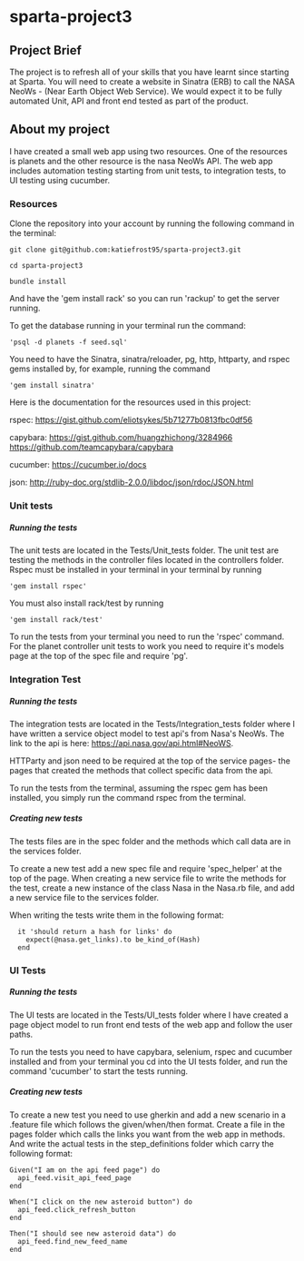 # sparta-project3

## Project Brief
The project is to refresh all of your skills that you have learnt since starting at Sparta. You will need to create a website in Sinatra (ERB) to call the NASA NeoWs - (Near Earth Object Web Service). We would expect it to be fully automated Unit, API and front end tested as part of the product.

## About my project
I have created a small web app using two resources. One of the resources is planets and the other resource is the nasa NeoWs API. The web app includes automation testing starting from unit tests, to integration tests, to UI testing using cucumber.

### Resources

Clone the repository into your account by running the following command in the terminal:

    git clone git@github.com:katiefrost95/sparta-project3.git

    cd sparta-project3

    bundle install

And have the 'gem install rack' so you can run 'rackup' to get the server running.

To get the database running in your terminal run the command:

    'psql -d planets -f seed.sql'

You need to have the Sinatra, sinatra/reloader, pg, http, httparty, and rspec gems installed by, for example, running the command

    'gem install sinatra'


Here is the documentation for the resources used in this project:

rspec:
https://gist.github.com/eliotsykes/5b71277b0813fbc0df56

capybara:
https://gist.github.com/huangzhichong/3284966 https://github.com/teamcapybara/capybara

cucumber:
https://cucumber.io/docs

json:
http://ruby-doc.org/stdlib-2.0.0/libdoc/json/rdoc/JSON.html

### Unit tests

##### Running the tests

The unit tests are located in the Tests/Unit_tests folder.
The unit test are testing the methods in the controller files located in the controllers folder.
Rspec must be installed in your terminal in your terminal by running

    'gem install rspec'

You must also install rack/test by running

    'gem install rack/test'



To run the tests from your terminal you need to run the 'rspec' command.
For the planet controller unit tests to work you need to require it's models page at the top of the spec file and require 'pg'.

### Integration Test

##### Running the tests

The integration tests are located in the Tests/Integration_tests folder where I have written a service object model to test api's from Nasa's NeoWs. The link to the api is here: https://api.nasa.gov/api.html#NeoWS.

HTTParty and json need to be required at the top of the service pages- the pages that created the methods that collect specific data from the api.

To run the tests from the terminal, assuming the rspec gem has been installed, you simply run the command rspec from the terminal.

##### Creating new tests

The tests files are in the spec folder and the methods which call data are in the services folder.

To create a new test add a new spec file and require 'spec_helper' at the top of the page. When creating a new service file to write the methods for the test, create a new instance of the class Nasa in the Nasa.rb file, and add a new service file to the services folder.

When writing the tests write them in the following format:

      it 'should return a hash for links' do
        expect(@nasa.get_links).to be_kind_of(Hash)
      end

### UI Tests

##### Running the tests

The UI tests are located in the Tests/UI_tests folder where I have created a page object model to run front end tests of the web app and follow the user paths.

To run the tests you need to have capybara, selenium, rspec and cucumber installed and from your terminal you cd into the UI tests folder, and run the command 'cucumber' to start the tests running.

##### Creating new tests

To create a new test you need to use gherkin and add a new scenario in a .feature file which follows the given/when/then format. Create a file in the pages folder which calls the links you want from the web app in methods. And write the actual tests in the step_definitions folder which carry the following format:

    Given("I am on the api feed page") do
      api_feed.visit_api_feed_page
    end

    When("I click on the new asteroid button") do
      api_feed.click_refresh_button
    end

    Then("I should see new asteroid data") do
      api_feed.find_new_feed_name
    end

